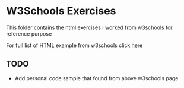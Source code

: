 # W3Schools Exercises

This folder contains the html exercises I worked from w3schools for reference purpose 

For full list of HTML example from w3schools click [here](https://www.w3schools.com/html/html_examples.asp)

## TODO

- Add personal code sample that found from above w3schools page